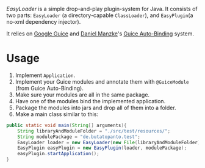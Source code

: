 *EasyLoader* is a simple drop-and-play plugin-system for Java.
It consists of two parts: ``EasyLoader`` (a directory-capable ``ClassLoader``), and ``EasyPlugin``(a no-xml dependency injector).

It relies on [Google Guice](http://code.google.com/p/google-guice/) and [Daniel Manzke](http://manzke.github.com/)'s [Guice Auto-Binding](https://github.com/manzke/guice-automatic-injection) system.

Usage
=====
1. Implement ``Application``.
2. Implement your Guice modules and annotate them with ``@GuiceModule`` (from Guice Auto-Binding).
3. Make sure your modules are all in the same package.
4. Have one of the modules bind the implemented application.
5. Package the modules into jars and drop all of them into a folder.
6. Make a main class similar to this:

```java
public static void main(String[] arguments){
	String libraryAndModuleFolder = "./src/test/resources/";
	String modulePackage = "de.butatopanto.test";
	EasyLoader loader = new EasyLoader(new File(libraryAndModuleFolder));
	EasyPlugin easyPlugin = new EasyPlugin(loader, modulePackage);
	easyPlugin.startApplication();   
}
```